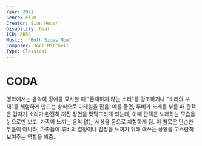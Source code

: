 ```yaml
---
Year: 2021
Genre: Film
Creator: Sian Heder
Disability: Deaf
ICD: AB56
Music:  "Both Sides Now" 
Composer: Joni Mitchell
Type: Classical
---
```


# CODA

영화에서는 음악이 장애를 묘사할 때 "존재하지 않는 소리"를 강조하거나 "소리의 부재"를 체험하게 만드는 방식으로 디테일을 잡음. 예를 들면, 루비가 노래를 부를 때 관객은 갑자기 소리가 완전히 꺼진 장면을 맞닥뜨리게 되는데, 이때 관객은 노래하는 모습을 눈으로만 보고, 가족이 느끼는 음악 없는 세상을 몸으로 체험하게 됨. 이 침묵은 단순한 무음이 아니라, 가족들이 루비의 열정이나 감정을 느끼기 위해 애쓰는 상황을 고스란히 보여주는 역할을 해줌.
